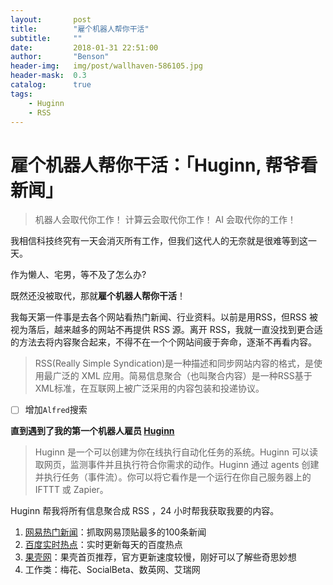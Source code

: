 ```yaml
---
layout:       post
title:        "雇个机器人帮你干活"
subtitle:     ""
date:         2018-01-31 22:51:00
author:       "Benson"
header-img:   img/post/wallhaven-586105.jpg
header-mask:  0.3
catalog:      true
tags:
    - Huginn
    - RSS
---
```

# 雇个机器人帮你干活：「Huginn, 帮爷看新闻」

> 机器人会取代你工作！
计算云会取代你工作！
AI 会取代你的工作！

我相信科技终究有一天会消灭所有工作，但我们这代人的无奈就是很难等到这一天。

作为懒人、宅男，等不及了怎么办?

既然还没被取代，那就**雇个机器人帮你干活**！

我每天第一件事是去各个网站看热门新闻、行业资料。以前是用RSS，但RSS 被视为落后，越来越多的网站不再提供 RSS 源。离开 RSS，我就一直没找到更合适的方法去将内容聚合起来，不得不在一个个网站间疲于奔命，逐渐不再看内容。

> RSS(Really Simple Syndication)是一种描述和同步网站内容的格式，是使用最广泛的 XML 应用。简易信息聚合（也叫聚合内容）是一种RSS基于XML标准，在互联网上被广泛采用的内容包装和投递协议。
- [ ] 增加`Alfred`搜索

**直到遇到了我的第一个机器人雇员 [Huginn](https://github.com/huginn/huginn )**

> Huginn 是一个可以创建为你在线执行自动化任务的系统。Huginn 可以读取网页，监测事件并且执行符合你需求的动作。Huginn 通过 agents 创建并执行任务（事件流）。你可以将它看作是一个运行在你自己服务器上的 IFTTT 或 Zapier。

Huginn 帮我将所有信息聚合成 RSS ，24 小时帮我获取我要的内容。

1. [网易热门新闻](http://news.163.com/rank)：抓取网易顶贴最多的100条新闻
2. [百度实时热点](http://top.baidu.com/buzz?b=1)：实时更新每天的百度热点
3. [果壳网](https://www.guokr.com/)：果壳首页推荐，官方更新速度较慢，刚好可以了解些奇思妙想
4. 工作类：梅花、SocialBeta、数英网、艾瑞网